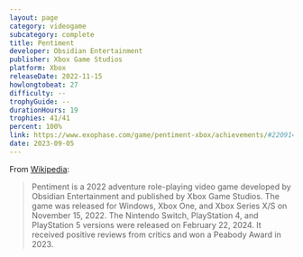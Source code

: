 ```yaml
---
layout: page
category: videogame
subcategory: complete
title: Pentiment
developer: Obsidian Entertainment
publisher: Xbox Game Studios
platform: Xbox
releaseDate: 2022-11-15
howlongtobeat: 27
difficulty: --
trophyGuide: --
durationHours: 19
trophies: 41/41
percent: 100%
link: https://www.exophase.com/game/pentiment-xbox/achievements/#2209141
date: 2023-09-05
---
```


From [Wikipedia](https://en.wikipedia.org/wiki/Pentiment_(video_game)):

> Pentiment is a 2022 adventure role-playing video game developed by Obsidian Entertainment and published by Xbox Game Studios. The game was released for Windows, Xbox One, and Xbox Series X/S on November 15, 2022. The Nintendo Switch, PlayStation 4, and PlayStation 5 versions were released on February 22, 2024. It received positive reviews from critics and won a Peabody Award in 2023.

